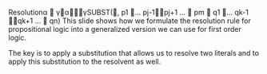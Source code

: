 Resolutionα  γαγSUBST(, p1 … pj-1pj+1 …  pm  q1 … qk-1 qk+1 …  qn)
This slide shows how we formulate the resolution rule for propositional logic into a generalized version we can use for first order logic.

The key is to apply a substitution that allows us to resolve two literals and to apply this substitution to the resolvent as well.